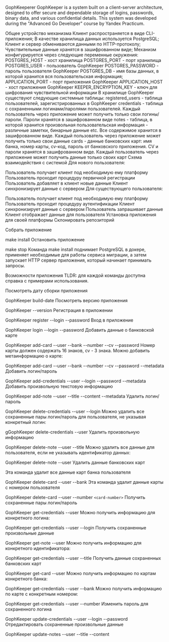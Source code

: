 GophKeeperer
GophKeeper is a system built on a client-server architecture, designed to offer secure and dependable storage of logins, passwords, binary data, and various confidential details. This system was developed during the "Advanced Go Developer" course by Yandex Practicum.

Общее устройство механизма
Клиент распространяется в виде CLI-приложения;
В качестве хранилища данных используется PostgreSQL;
Клиент и сервер обмениваются данными по HTTP-протоколу;
Чувствительные данные хранятся в зашифрованном виде;
Механизм конфигурируется через следующие переменные окружения:
POSTGRES_HOST - хост хранилища
POSTGRES_PORT - порт хранилища
POSTGRES_USER - пользователь GophKeeper
POSTGRES_PASSWORD - пароль пользователя GophKeeper
POSTGRES_DB - имя базы данных, в которой хранится вся пользовательская информация;
APPLICATION_PORT - порт приложения GophKeeper
APPLICATION_HOST - хост приложения GophKeeper
KEEPER_ENCRYPTION_KEY - ключ для шифрования чувствительной информации
В хранилище GophKeeper существуют следующие системные таблицы:
registered_users - таблица пользователей, зарегистрированных в GophKeeper
credentials - таблица с сохраненными логинами/паролями пользователей. Каждый пользователь через приложение может получить только свои логины/пароли. Пароли хранятся в зашифрованном виде
notes - таблица, в которой хранится произвольная пользовательская информация - различные заметки, бинарные данные etc. Все содержимое хранится в зашифрованном виде. Каждый пользователь через приложение может получить только свои данные
cards - данные банковских карт: имя банка, номер карты, cv-код, пароль от банковского приложения. CV и пароли хранятся в зашифрованном виде. Каждый пользователь через приложение может получить данные только своих карт
Cхема взаимодействия с системой
Для нового пользователя:

Пользователь получает клиент под необходимую ему платформу
Пользователь проходит процедуру первичной регистрации
Пользователь добавляет в клиент новые данные
Клиент синхронизирует данные с сервером
Для существующего пользователя:

Пользователь получает клиент под необходимую ему платформу
Пользователь проходит процедуру аутентификации
Клиент синхронизирует данные с сервером
Пользователь запрашивает данные
Клиент отображает данные для пользователя
Установка приложения для своей платформы
Склонировать репозиторий

Собрать приложение

make install
Остановить приложение

make stop
Команда make install поднимает PostgreSQL в докере, применяет необходимые для работы сервиса миграции, а затем запускает HTTP сервер приложения, который начинает принимать запросы.

Возможности приложения
TLDR: для каждой команды доступна справка с примерами использования.

Посмотреть дату сборки приложения

GophKeeper build-date
Посмотреть версию приложения

GophKeeper --version
Регистрация в приложении

GophKeeper register --login <user-system-login> --password <user-system-password>
Вход в приложение

GophKeeper login --login <user-system-login> --password <user-system-password>
Добавить данные о банковской карте

GophKeeper  add-card --user <user-system-login> --bank <bank-name> --number <card-number> --cv <card-cv> --password <password>
Номер карты должен содержать 16 знаков, cv - 3 знака. Можно добавить метаинформацию о карте:

GophKeeper  add-card --user <user-system-login> --bank <bank-name> --number <card-number> --cv <card-cv> --password <password> --metadata <some metadata>
Добавить логин/пароль

GophKeeper add-credentials --user <user-name> --login <user-login> --password <password to store> --metadata <some description>
Добавить произвольную текстовую информацию

GophKeeper add-note --user <user-name> --title <note title> --content <note content> --metadata <note metadata>
Удалить логин/пароль

GophKeeper delete-credentials --user <user-name> --login <user-login>
Можно удалить все сохраненные пары логин/пароль для пользователя, не указывая конкретный логин:

gGophKeeper delete-credentials --user <user-name>
Удалить произвольную информацию

GophKeeper delete-note --user <user-name> --title <note title>
Можно удалить все данные для пользователя, если не указывать идентификатор данных:

GophKeeper delete-note --user <user-name>
Удалить данные банковских карт

Эта команда удалит все данные карт банка <bank-name> пользователя <user-name>

GophKeeper  delete-card --user <user-name> --bank <bank-name>
Эта команда удалит данные карты с номером <card-number> пользователя <user-name>

GophKeeper  delete-card --user <user-name> --number `<card-number>`
Получить сохраненные пары логин/пароль

GophKeeper get-credentials --user <user-name>
Можно получить информацию для конкретного логина:

GophKeeper get-credentials --user <user-name> --login <login>
Получить сохраненные произвольные данные

GophKeeper get-note --user <user-name>
Можно получить информацию для конкретного идентификатора:

GophKeeper get-credentials --user <user-name> --title <note title>
Получить данные сохраненных банковских карт

GophKeeper get-card --user <user-name>
Можно получить информацию по картам конкретного банка:

GophKeeper get-credentials --user <user-name> --bank <bank-name>
Можно получить информацию по карте с конкретным номером:

GophKeeper get-credentials --user <user-name> --number <card-number>
Изменить пароль для сохраненного логина

GophKeeper update-credentials --user <user-name> --login <saved-login> --password <new-password>
Отредактировать сохраненные произвольные данные

GophKeeper update-notes --user <user-name> --title <note-title> --content <new-content>